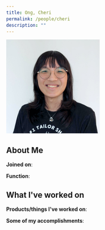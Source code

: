 ```yaml
---
title: Ong, Cheri
permalink: /people/cheri
description: ""
---
```


<img src="/images/headshots/cheri.jpg" title="Ong, Cheri" alt="Ong, Cheri" style="width:50%;margin-left:0">

## About Me

**Joined on**: 

**Function**: 

## What I've worked on

**Products/things I've worked on**:


**Some of my accomplishments**:

